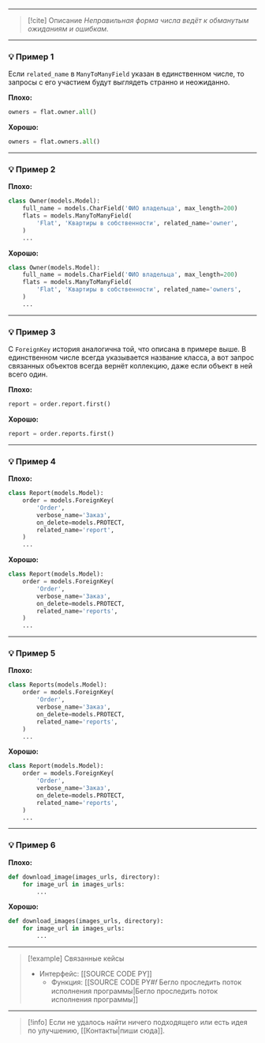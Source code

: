 ***

> [!cite] Описание
>_Неправильная форма числа ведёт к обманутым ожиданиям и ошибкам._

***
### 💡 Пример 1
Если `related_name` в `ManyToManyField` указан в единственном числе, то запросы с его участием будут выглядеть странно и неожиданно.

**Плохо:**
```python
owners = flat.owner.all()
```

**Хорошо:**
```python
owners = flat.owners.all()
```

***
### 💡 Пример 2


**Плохо:**
```python
class Owner(models.Model):
    full_name = models.CharField('ФИО владельца', max_length=200)
    flats = models.ManyToManyField(
		'Flat', 'Квартиры в собственности', related_name='owner',
	)
	...
```

**Хорошо:**
```python
class Owner(models.Model):
    full_name = models.CharField('ФИО владельца', max_length=200)
    flats = models.ManyToManyField(
		'Flat', 'Квартиры в собственности', related_name='owners',
	)
	...
```

***
### 💡 Пример 3
С `ForeignKey` история аналогична той, что описана в примере выше.  В единственном числе всегда указывается название класса, а вот запрос связанных объектов всегда вернёт коллекцию, даже если объект в ней всего один.

**Плохо:**
```python
report = order.report.first()
```

**Хорошо:**
```python
report = order.reports.first()
```

***
### 💡 Пример 4


**Плохо:**
```python
class Report(models.Model):
    order = models.ForeignKey(
        'Order',
        verbose_name='Заказ',
        on_delete=models.PROTECT,
        related_name='report',
    )
    ...
```

**Хорошо:**
```python
class Report(models.Model):
    order = models.ForeignKey(
        'Order',
        verbose_name='Заказ',
        on_delete=models.PROTECT,
        related_name='reports',
    )
    ...
```

***
### 💡 Пример 5


**Плохо:**
```python
class Reports(models.Model):
    order = models.ForeignKey(
        'Order',
        verbose_name='Заказ',
        on_delete=models.PROTECT,
        related_name='reports',
    )
    ...
```

**Хорошо:**
```python
class Report(models.Model):
    order = models.ForeignKey(
        'Order',
        verbose_name='Заказ',
        on_delete=models.PROTECT,
        related_name='reports',
    )
    ...
```

***
### 💡 Пример 6


**Плохо:**
```python
def download_image(images_urls, directory):
    for image_url in images_urls:
        ...
```

**Хорошо:**
```python
def download_images(images_urls, directory):
    for image_url in images_urls:
        ...
```

***

> [!example] Связанные кейсы
>- Интерфейс: [[SOURCE CODE PY]]
>	- Функция: [[SOURCE CODE PY#𝑓 Бегло проследить поток исполнения программы|Бегло проследить поток исполнения программы]]

***

> [!info]
> Если не удалось найти ничего подходящего или есть идея по улучшению, [[Контакты|пиши сюда]].

